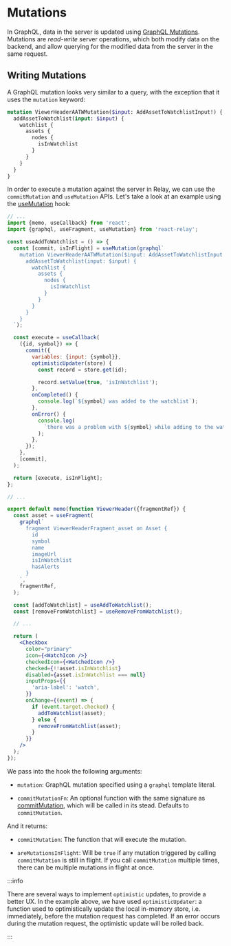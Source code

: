 # Mutations

In GraphQL, data in the server is updated using [GraphQL Mutations](https://graphql.org/learn/queries/#mutations). Mutations are _read-write_ server operations, which both modify data on the backend, and allow querying for the modified data from the server in the same request.

## Writing Mutations

A GraphQL mutation looks very similar to a query, with the exception that it uses the `mutation` keyword:

```graphql
mutation ViewerHeaderAATWMutation($input: AddAssetToWatchlistInput!) {
  addAssetToWatchlist(input: $input) {
    watchlist {
      assets {
        nodes {
          isInWatchlist
        }
      }
    }
  }
}
```

In order to execute a mutation against the server in Relay, we can use the `commitMutation` and `useMutation` APIs. Let's take a look at an example using the [useMutation](https://relay.dev/docs/api-reference/use-mutation/) hook:

```jsx title="@/scenes/viewer/ViewerHeader.js"
// ...
import {memo, useCallback} from 'react';
import {graphql, useFragment, useMutation} from 'react-relay';

const useAddToWatchlist = () => {
  const [commit, isInFlight] = useMutation(graphql`
    mutation ViewerHeaderAATWMutation($input: AddAssetToWatchlistInput!) {
      addAssetToWatchlist(input: $input) {
        watchlist {
          assets {
            nodes {
              isInWatchlist
            }
          }
        }
      }
    }
  `);

  const execute = useCallback(
    ({id, symbol}) => {
      commit({
        variables: {input: {symbol}},
        optimisticUpdater(store) {
          const record = store.get(id);

          record.setValue(true, 'isInWatchlist');
        },
        onCompleted() {
          console.log(`${symbol} was added to the watchlist`);
        },
        onError() {
          console.log(
            `there was a problem with ${symbol} while adding to the watchlist`,
          );
        },
      });
    },
    [commit],
  );

  return [execute, isInFlight];
};

// ...

export default memo(function ViewerHeader({fragmentRef}) {
  const asset = useFragment(
    graphql`
      fragment ViewerHeaderFragment_asset on Asset {
        id
        symbol
        name
        imageUrl
        isInWatchlist
        hasAlerts
      }
    `,
    fragmentRef,
  );

  const [addToWatchlist] = useAddToWatchlist();
  const [removeFromWatchlist] = useRemoveFromWatchlist();

  // ...

  return (
    <Checkbox
      color="primary"
      icon={<WatchIcon />}
      checkedIcon={<WatchedIcon />}
      checked={!!asset.isInWatchlist}
      disabled={asset.isInWatchlist === null}
      inputProps={{
        'aria-label': 'watch',
      }}
      onChange={(event) => {
        if (event.target.checked) {
          addToWatchlist(asset);
        } else {
          removeFromWatchlist(asset);
        }
      }}
    />
  );
});
```

We pass into the hook the following arguments:

- `mutation`: GraphQL mutation specified using a `graphql` template literal.

- `commitMutationFn`: An optional function with the same signature as [commitMutation](https://relay.dev/docs/api-reference/commit-mutation/), which will be called in its stead. Defaults to `commitMutation`.

And it returns:

- `commitMutation`: The function that will execute the mutation.

- `areMutationsInFlight`: Will be `true` if any mutation triggered by calling `commitMutation` is still in flight. If you call `commitMutation` multiple times, there can be multiple mutations in flight at once.

:::info

There are several ways to implement `optimistic` updates, to provide a better UX. In the example above, we have used `optimisticUpdater`: a function used to optimistically update the local in-memory store, i.e. immediately, before the mutation request has completed. If an error occurs during the mutation request, the optimistic update will be rolled back.

:::
